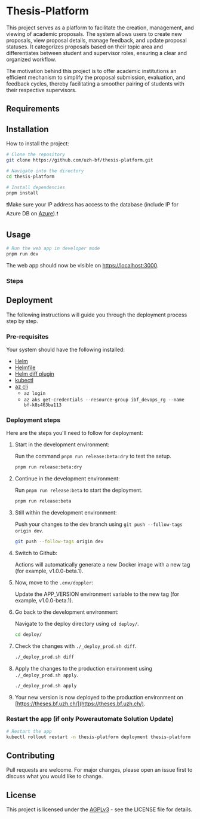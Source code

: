 # Thesis-Platform

This project serves as a platform to facilitate the creation, management, and viewing of academic proposals. The system allows users to create new proposals, view proposal details, manage feedback, and update proposal statuses. It categorizes proposals based on their topic area and differentiates between student and supervisor roles, ensuring a clear and organized workflow.

The motivation behind this project is to offer academic institutions an efficient mechanism to simplify the proposal submission, evaluation, and feedback cycles, thereby facilitating a smoother pairing of students with their respective supervisors.

## Requirements

## Installation

How to install the project:

```bash
# Clone the repository
git clone https://github.com/uzh-bf/thesis-platform.git

# Navigate into the directory
cd thesis-platform

# Install dependencies
pnpm install
```

❗️Make sure your IP address has access to the database (include IP for Azure DB on [Azure](https://portal.azure.com)).❗️

## Usage

```bash
# Run the web app in developer mode
pnpm run dev
```

The web app should now be visible on <https://localhost:3000>.

### Steps

## Deployment

The following instructions will guide you through the deployment process step by step.

### Pre-requisites

Your system should have the following installed:

- [Helm](https://helm.sh/)
- [Helmfile](https://helmfile.readthedocs.io/en/latest/)
- [Helm diff plugin](https://github.com/databus23/helm-diff)
- [kubectl](https://kubernetes.io/docs/tasks/tools/)
- [az cli](https://docs.microsoft.com/en-us/cli/azure/install-azure-cli)
  - `az login`
  - `az aks get-credentials --resource-group ibf_devops_rg --name bf-k8s463ba113`

### Deployment steps

Here are the steps you'll need to follow for deployment:

1. Start in the development environment:

   Run the command `pnpm run release:beta:dry` to test the setup.

   ```bash
   pnpm run release:beta:dry
   ```

2. Continue in the development environment:

   Run `pnpm run release:beta` to start the deployment.

   ```bash
   pnpm run release:beta
   ```

3. Still within the development environment:

   Push your changes to the dev branch using `git push --follow-tags origin dev`.

   ```bash
   git push --follow-tags origin dev
   ```

4. Switch to Github:

   Actions will automatically generate a new Docker image with a new tag (for example, v1.0.0-beta.1).

5. Now, move to the `.env/doppler`:

   Update the APP_VERSION environment variable to the new tag (for example, v1.0.0-beta.1).

6. Go back to the development environment:

   Navigate to the deploy directory using `cd deploy/`.

   ```bash
   cd deploy/
   ```

7. Check the changes with `./_deploy_prod.sh diff`.

   ```bash
   ./_deploy_prod.sh diff
   ```

8. Apply the changes to the production environment using `./_deploy_prod.sh apply`.

   ```bash
   ./_deploy_prod.sh apply
   ```

9. Your new version is now deployed to the production environment on [https://theses.bf.uzh.ch/](https://theses.bf.uzh.ch/).

### Restart the app (if only Powerautomate Solution Update)

```bash
# Restart the app
kubectl rollout restart -n thesis-platform deployment thesis-platform
```

## Contributing

Pull requests are welcome. For major changes, please open an issue first to discuss what you would like to change.

## License

This project is licensed under the [AGPLv3](https://www.gnu.org/licenses/agpl-3.0.de.html) - see the LICENSE file for details.
